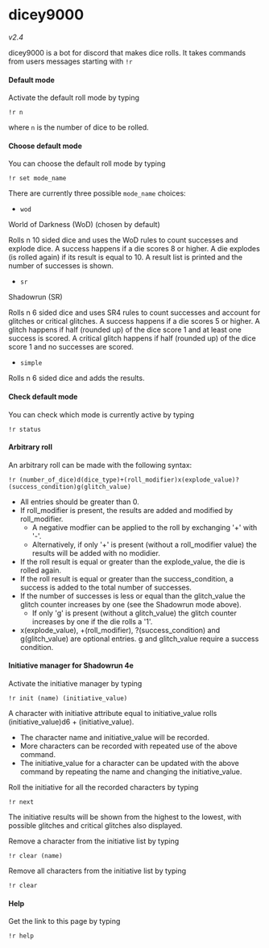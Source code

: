 # dicey9000

*v2.4*

dicey9000 is a bot for discord that makes dice rolls.
It takes commands from users messages starting with `!r`

#### Default mode

Activate the default roll mode by typing

  `!r n`

where `n` is the number of dice to be rolled.

#### Choose default mode

You can choose the default roll mode by typing

  `!r set mode_name`

There are currently three possible `mode_name` choices:

- `wod`

World of Darkness (WoD) (chosen by default)

Rolls n 10 sided dice and uses the WoD rules to count successes and
explode dice. A success happens if a die scores 8 or higher. A die
explodes (is rolled again) if its result is equal to 10. A result list
is printed and the number of successes is shown.

- `sr`

Shadowrun (SR)

Rolls n 6 sided dice and uses SR4 rules to count successes and account
for glitches or critical glitches. A success happens if a die scores 5
or higher. A glitch happens if half (rounded up) of the dice score 1
and at least one success is scored. A critical glitch happens if half
(rounded up) of the dice score 1 and no successes are scored.

- `simple`

Rolls n 6 sided dice and adds the results.

#### Check default mode

You can check which mode is currently active by typing

  `!r status`

#### Arbitrary roll

An arbitrary roll can be made with the following syntax:

  `!r (number_of_dice)d(dice_type)+(roll_modifier)x(explode_value)?(success_condition)g(glitch_value)`

  * All entries should be greater than 0.
  * If roll_modifier is present, the results are added and modified
    by roll_modifier.
    - A negative modfier can be applied to the roll by exchanging '+' with '-'.
    - Alternatively, if only '+' is present (without a roll_modifier value)
      the results will be added with no modidier.
  * If the roll result is equal or greater than the explode_value, the
    die is rolled again.
  * If the roll result is equal or greater than the success_condition, a
    success is added to the total number of successes.
  * If the number of successes is less or equal than the glitch_value
    the glitch counter increases by one (see the Shadowrun mode above).
    - If only 'g' is present (without a glitch_value) the glitch counter
      increases by one if the die rolls a '1'.
  * x(explode_value), +(roll_modifier), ?(success_condition) and g(glitch_value)
    are optional entries. g and glitch_value require a success condition.

#### Initiative manager for Shadowrun 4e

Activate the initiative manager by typing

  `!r init (name) (initiative_value)`

A character with initiative attribute equal to initiative_value rolls
(initiative_value)d6 + (initiative_value).

  * The character name and initiative_value will be recorded.
  * More characters can be recorded with repeated use of the above command.
  * The initiative_value for a character can be updated with the above
    command by repeating the name and changing the initiative_value.

Roll the initiative for all the recorded characters by typing

  `!r next`

The initiative results will be shown from the highest to the lowest, with
possible glitches and critical glitches also displayed.

Remove a character from the initiative list by typing

  `!r clear (name)`

Remove all characters from the initiative list by typing

  `!r clear`

#### Help

Get the link to this page by typing

  `!r help`